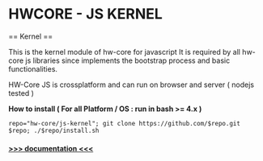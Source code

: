 HWCORE - JS KERNEL
===========

== Kernel ==

This is the kernel module of hw-core for javascript
It is required by all hw-core js libraries since implements
the bootstrap process and basic functionalities.

HW-Core JS is crossplatform and can run on browser and server ( nodejs tested )


**How to install ( For all Platform / OS : run in bash >= 4.x )**

    repo="hw-core/js-kernel"; git clone https://github.com/$repo.git $repo; ./$repo/install.sh

#### [>>> documentation <<<](https://hw-core.github.io/js-kernel)  ##
